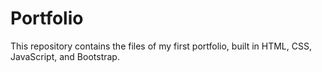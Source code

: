# Portfolio

This repository contains the files of my first portfolio, built in HTML, CSS, JavaScript, and Bootstrap.